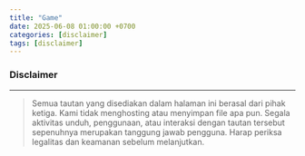 ```yaml
---
title: "Game"
date: 2025-06-08 01:00:00 +0700
categories: [disclaimer]
tags: [disclaimer]
---
```

### Disclaimer

---

> Semua tautan yang disediakan dalam halaman ini berasal dari pihak ketiga.
> Kami tidak menghosting atau menyimpan file apa pun.
> Segala aktivitas unduh, penggunaan, atau interaksi dengan tautan tersebut sepenuhnya merupakan tanggung jawab pengguna.
> Harap periksa legalitas dan keamanan sebelum melanjutkan.
